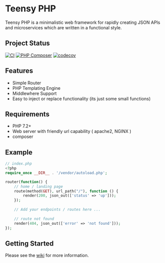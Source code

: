 # Teensy PHP

Teensy PHP is a minimalistic web framework for rapidly creating JSON APIs and microservices which are written in a functional style.

## Project Status
[![CI](https://travis-ci.org/daniel-samson/teensyphp.svg?branch=master)](https://travis-ci.org/daniel-samson/teensyphp)
[![PHP Composer](https://github.com/daniel-samson/teensyphp/actions/workflows/php.yml/badge.svg?branch=master)](https://github.com/daniel-samson/teensyphp/actions/workflows/php.yml)
[![codecov](https://codecov.io/gh/daniel-samson/teensyphp/branch/master/graph/badge.svg)](https://codecov.io/gh/daniel-samson/teensyphp)




## Features
- Simple Router
- PHP Templating Engine
- Middlewhere Support
- Easy to inject or replace functionality (its just some small functions)

## Requirements
- PHP 7.2+
- Web server with friendly url capability ( apache2, NGINX )
- composer


## Example
```php
// index.php
<?php
require_once __DIR__ . '/vendor/autoload.php';

router(function() {
    // home / landing page
    route(method(GET), url_path("/"), function () {
        render(200, json_out(['status' => 'up']));
    });
    
    // Add your endpoints / routes here ...
    
    // route not found
    render(404, json_out(['error' => 'not found']));
});
```

## Getting Started
Please see the [wiki](https://github.com/daniel-samson/teensyphp/wiki) for more information.
